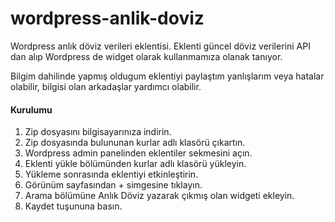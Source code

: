 # wordpress-anlik-doviz
Wordpress anlık döviz verileri eklentisi.
Eklenti güncel döviz verilerini API dan alıp Wordpress de widget olarak kullanmamıza olanak tanıyor.

Bilgim dahilinde yapmış oldugum eklentiyi paylaştım yanlışlarım veya hatalar olabilir, bilgisi olan arkadaşlar yardımcı olabilir.

#### Kurulumu
1) Zip dosyasını bilgisayarınıza indirin.
2) Zip dosyasında bulununan kurlar adlı klasörü çıkartın.
3) Wordpress admin panelinden eklentiler sekmesini açın.
4) Eklenti yükle bölümünden kurlar adlı klasörü yükleyin.
5) Yükleme sonrasında eklentiyi etkinleştirin.
6) Görünüm sayfasından + simgesine tıklayın.
7) Arama bölümüne Anlık Döviz yazarak çıkmış olan widgeti ekleyin.
8) Kaydet tuşununa basın.
